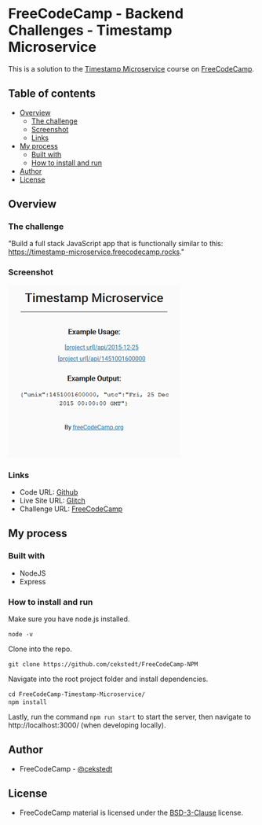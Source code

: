 # FreeCodeCamp - Backend Challenges - Timestamp Microservice

This is a solution to the [Timestamp Microservice](https://www.freecodecamp.org/learn/back-end-development-and-apis/back-end-development-and-apis-projects/timestamp-microservice) course on [FreeCodeCamp](https://www.freecodecamp.org/).

## Table of contents

- [Overview](#overview)
  - [The challenge](#the-challenge)
  - [Screenshot](#screenshot)
  - [Links](#links)
- [My process](#my-process)
  - [Built with](#built-with)
  - [How to install and run](#how-to-install-and-run)
- [Author](#author)
- [License](#license)

## Overview

### The challenge

"Build a full stack JavaScript app that is functionally similar to this: https://timestamp-microservice.freecodecamp.rocks."

### Screenshot

![Screenshot](./thumbnail.png)

### Links

- Code URL: [Github](https://github.com/cekstedt/FreeCodeCamp-Timestamp-Microservice)
- Live Site URL: [Glitch](https://comet-satisfying-judo.glitch.me/)
- Challenge URL: [FreeCodeCamp](https://www.freecodecamp.org/learn/back-end-development-and-apis/back-end-development-and-apis-projects/timestamp-microservice)

## My process

### Built with

- NodeJS
- Express

### How to install and run

Make sure you have node.js installed.
```
node -v
```

Clone into the repo.
```
git clone https://github.com/cekstedt/FreeCodeCamp-NPM
```

Navigate into the root project folder and install dependencies.
```
cd FreeCodeCamp-Timestamp-Microservice/
npm install
```

Lastly, run the command `npm run start` to start the server, then navigate to http://localhost:3000/ (when developing locally).

## Author

- FreeCodeCamp - [@cekstedt](https://www.freecodecamp.org/cekstedt)

## License

- FreeCodeCamp material is licensed under the [BSD-3-Clause](https://github.com/freeCodeCamp/freeCodeCamp/blob/main/LICENSE.md) license.
